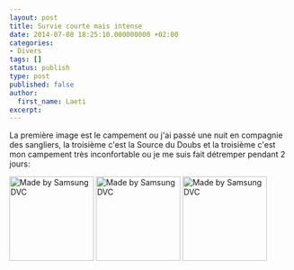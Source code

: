 ```yaml
---
layout: post
title: Survie courte mais intense
date: 2014-07-08 18:25:10.000000000 +02:00
categories:
- Divers
tags: []
status: publish
type: post
published: false
author:
  first_name: Laeti
excerpt:
---
```

<p>La première image est le campement ou j'ai passé une nuit en compagnie des sangliers, la troisième c'est la Source du Doubs et la troisième c'est mon campement très inconfortable ou je me suis fait détremper pendant 2 jours:</p>
<p><a href="http://hypnodingues.org/wp-content/uploads/2014/07/CAM_0712.jpg"><img class="alignleft size-thumbnail wp-image-3564" src="{{ site.url }}/assets/CAM_0712-150x150.jpg" alt="Made by Samsung DVC" width="150" height="150" /></a> <a href="http://hypnodingues.org/wp-content/uploads/2014/07/CAM_0713.jpg"><img class="alignleft size-thumbnail wp-image-3565" src="{{ site.url }}/assets/CAM_0713-150x150.jpg" alt="Made by Samsung DVC" width="150" height="150" /></a> <a href="http://hypnodingues.org/wp-content/uploads/2014/07/CAM_0714.jpg"><img class="alignleft size-thumbnail wp-image-3566" src="{{ site.url }}/assets/CAM_0714-150x150.jpg" alt="Made by Samsung DVC" width="150" height="150" /></a></p>
